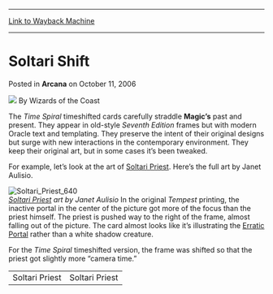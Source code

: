 
---
[Link to Wayback Machine](https://web.archive.org/web/20211020061643/https://magic.wizards.com/en/articles/archive/arcana/soltari-shift-2006-10-11)

[_metadata_:author]:- "Wizards of the Coast"
[_metadata_:description]:- "The Time Spiral timeshifted cards carefully straddle Magic’s past and present. They appear in old-style Seventh Edition frames but with modern Oracle text and templating. They preserve the intent of their original designs but surge with new interactions in the contemporary environment. They keep their original art, but in some cases it’s been tweaked. For example, let’s look"
[_metadata_:generator]:- "Drupal 7 (http://drupal.org)"
[_metadata_:node]:- "703706"
[_metadata_:publish_date]:- "2006-10-11"
[_metadata_:source]:- "div-main-content"
[_metadata_:title]:- "Soltari Shift"
[_metadata_:wayback_capture_timestamp]:- "2021-10-20 06:16:43"
[_metadata_:wayback_raw_url]:- "https://web.archive.org/web/20211020061643id_/https://magic.wizards.com/en/articles/archive/arcana/soltari-shift-2006-10-11"
[_metadata_:wayback_url]:- "https://magic.wizards.com/en/articles/archive/arcana/soltari-shift-2006-10-11"
---


Soltari Shift
=============



 Posted in **Arcana**
 on October 11, 2006 






![](https://media.magic.wizards.com/styles/auth_small/public/images/person/wizards_author.jpg)
By Wizards of the Coast











The *Time Spiral* timeshifted cards carefully straddle **Magic’s** past and present. They appear in old-style *Seventh Edition* frames but with modern Oracle text and templating. They preserve the intent of their original designs but surge with new interactions in the contemporary environment. They keep their original art, but in some cases it’s been tweaked.


For example, let’s look at the art of [Soltari Priest](https://gatherer.wizards.com/Pages/Card/Details.aspx?name=Soltari+Priest). Here’s the full art by Janet Aulisio.


![Soltari_Priest_640](https://media.magic.wizards.com/image_legacy_migration/magic/images/cardart/TE/Soltari_Priest_640.jpg)  
*[Soltari Priest](https://gatherer.wizards.com/Pages/Card/Details.aspx?name=Soltari+Priest) art by Janet Aulisio*
In the original *Tempest* printing, the inactive portal in the center of the picture got more of the focus than the priest himself. The priest is pushed way to the right of the frame, almost falling out of the picture. The card almost looks like it’s illustrating the [Erratic Portal](https://gatherer.wizards.com/Pages/Card/Details.aspx?name=Erratic+Portal+) rather than a white shadow creature. 


For the *Time Spiral* timeshifted version, the frame was shifted so that the priest got slightly more “camera time.” 





|  |  |
| --- | --- |
| Soltari Priest | Soltari Priest |







